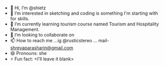 - 👋 Hi, I’m @shietz
- 👀 I’m interested in sketching and coding is something I'm starting with for skills.
- 🌱 I’m currently learning tourism course named Tourism and Hospitality Management.
- 💞️ I’m looking to collaborate on <idk you say>
- 📫 How to reach me ...ig @rusticstereo ... mail- shreyaparasharin@gmail.com 
- 😄 Pronouns: she
- ⚡ Fun fact: <I'll leave it blank>

<!---
shietz/shietz is a ✨ special ✨ repository because its `README.md` (this file) appears on your GitHub profile.
You can click the Preview link to take a look at your changes.
--->
